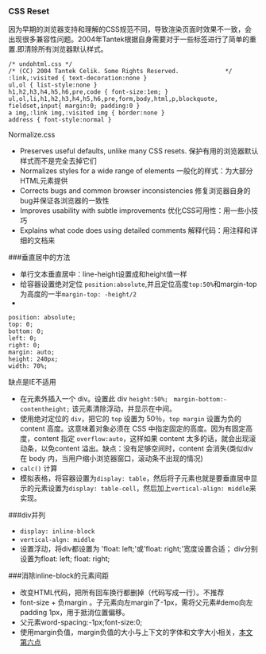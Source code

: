 ### CSS Reset
因为早期的浏览器支持和理解的CSS规范不同，导致渲染页面时效果不一致，会出现很多兼容性问题。2004年Tantek根据自身需要对于一些标签进行了简单的重置.即清除所有浏览器默认样式。
```
/* undohtml.css */
/* (CC) 2004 Tantek Celik. Some Rights Reserved.             */
:link,:visited { text-decoration:none }
ul,ol { list-style:none }
h1,h2,h3,h4,h5,h6,pre,code { font-size:1em; }
ul,ol,li,h1,h2,h3,h4,h5,h6,pre,form,body,html,p,blockquote,
fieldset,input{ margin:0; padding:0 }
a img,:link img,:visited img { border:none }
address { font-style:normal }
```
Normalize.css
* Preserves useful defaults, unlike many CSS resets.
保护有用的浏览器默认样式而不是完全去掉它们
* Normalizes styles for a wide range of elements
一般化的样式：为大部分HTML元素提供
* Corrects bugs and common browser inconsistencies
修复浏览器自身的bug并保证各浏览器的一致性
* Improves usability with subtle improvements
优化CSS可用性：用一些小技巧
* Explains what code does using detailed comments
解释代码：用注释和详细的文档来

###垂直居中的方法
* 单行文本垂直居中：line-height设置成和height值一样
* 给容器设置绝对定位 `position:absolute`,并且定位高度`top:50%`和margin-top为高度的一半`margin-top: -height/2 `
*  
```
position: absolute;
top: 0;
bottom: 0;
left: 0;
right: 0;
margin: auto;
height: 240px;
width: 70%;
```
  缺点是IE不适用
* 在元素外插入一个 div。设置此 div `height:50%;` ` margin-bottom:-contentheight;` 该元素清除浮动，并显示在中间。
* 使用绝对定位的 `div`，把它的 `top` 设置为 50％，`top margin` 设置为负的 content 高度。这意味着对象必须在 CSS 中指定固定的高度。因为有固定高度，content 指定 `overflow:auto`，这样如果 content 太多的话，就会出现滚动条，以免content 溢出。缺点：没有足够空间时，content 会消失(类似div 在 body 内，当用户缩小浏览器窗口，滚动条不出现的情况)
* `calc()` 计算 
* 模拟表格，将容器设置为`display: table`，然后将子元素也就是要垂直居中显示的元素设置为`display: table-cell`，然后加上`vertical-align: middle`来实现。


###div并列
* `display: inline-block`
* `vertical-algn: middle`
* 设置浮动，将div都设置为 'float: left;'或'float: right;'宽度设置合适； div分别设置为float: left; float: right;

###消除inline-block的元素间距
* 改变HTML代码，把所有回车换行都删掉（代码写成一行）。不推荐
* font-size + 负margin 。子元素向左margin了-1px，需将父元素#demo向左padding 1px，用于抵消位置偏移。
* 父元素word-spacing:-1px;font-size:0;
* 使用margin负值，margin负值的大小与上下文的字体和文字大小相关，[本文第六点](http://www.zhangxinxu.com/wordpress/2010/11/%E6%8B%9C%E6%8B%9C%E4%BA%86%E6%B5%AE%E5%8A%A8%E5%B8%83%E5%B1%80-%E5%9F%BA%E4%BA%8Edisplayinline-block%E7%9A%84%E5%88%97%E8%A1%A8%E5%B8%83%E5%B1%80/)
